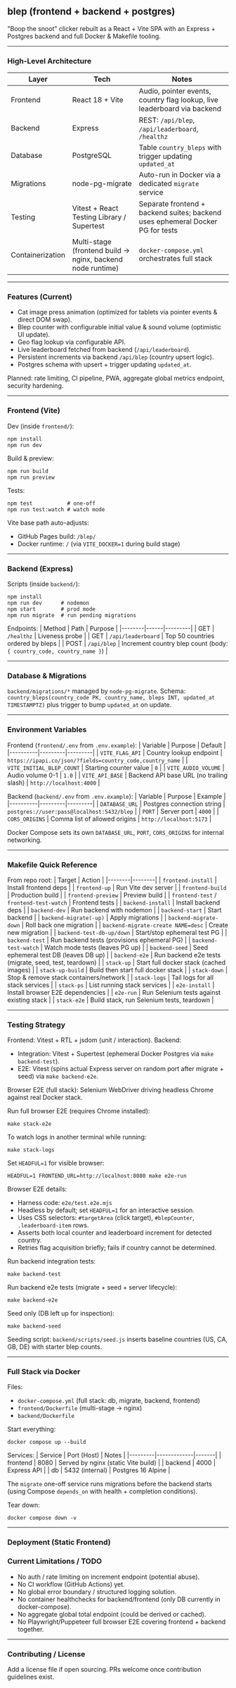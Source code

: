 
## blep (frontend + backend + postgres)

"Boop the snoot" clicker rebuilt as a React + Vite SPA with an Express + Postgres backend and full Docker & Makefile tooling.

---
### High-Level Architecture
| Layer | Tech | Notes |
|-------|------|-------|
| Frontend | React 18 + Vite | Audio, pointer events, country flag lookup, live leaderboard via backend |
| Backend | Express | REST: `/api/blep`, `/api/leaderboard`, `/healthz` |
| Database | PostgreSQL | Table `country_bleps` with trigger updating `updated_at` |
| Migrations | node-pg-migrate | Auto-run in Docker via a dedicated `migrate` service |
| Testing | Vitest + React Testing Library / Supertest | Separate frontend + backend suites; backend uses ephemeral Docker PG for tests |
| Containerization | Multi-stage (frontend build → nginx, backend node runtime) | `docker-compose.yml` orchestrates full stack |

---
### Features (Current)
- Cat image press animation (optimized for tablets via pointer events & direct DOM swap).
- Blep counter with configurable initial value & sound volume (optimistic UI update).
- Geo flag lookup via configurable API.
- Live leaderboard fetched from backend (`/api/leaderboard`).
- Persistent increments via backend `/api/blep` (country upsert logic).
- Postgres schema with upsert + trigger updating `updated_at`.

Planned: rate limiting, CI pipeline, PWA, aggregate global metrics endpoint, security hardening.

---
### Frontend (Vite)
Dev (inside `frontend/`):
```
npm install
npm run dev
```
Build & preview:
```
npm run build
npm run preview
```
Tests:
```
npm test           # one-off
npm run test:watch # watch mode
```

Vite base path auto-adjusts:
- GitHub Pages build: `/blep/`
- Docker runtime: `/` (via `VITE_DOCKER=1` during build stage)

---
### Backend (Express)
Scripts (inside `backend/`):
```
npm install
npm run dev      # nodemon
npm start        # prod mode
npm run migrate  # run pending migrations
```
Endpoints:
| Method | Path | Purpose |
|--------|------|---------|
| GET | `/healthz` | Liveness probe |
| GET | `/api/leaderboard` | Top 50 countries ordered by bleps |
| POST | `/api/blep` | Increment country blep count (body: `{ country_code, country_name }`) |

---
### Database & Migrations
`backend/migrations/*` managed by `node-pg-migrate`.
Schema: `country_bleps(country_code PK, country_name, bleps INT, updated_at TIMESTAMPTZ)` plus trigger to bump `updated_at` on update.

---
### Environment Variables
Frontend (`frontend/.env` from `.env.example`):
| Variable | Purpose | Default |
|----------|---------|---------|
| `VITE_FLAG_API` | Country lookup endpoint | `https://ipapi.co/json/?fields=country_code,country_name` |
| `VITE_INITIAL_BLEP_COUNT` | Starting counter value | `0` |
| `VITE_AUDIO_VOLUME` | Audio volume 0-1 | `1.0` |
| `VITE_API_BASE` | Backend API base URL (no trailing slash) | `http://localhost:4000` |

Backend (`backend/.env` from `.env.example`):
| Variable | Purpose | Example |
|----------|---------|---------|
| `DATABASE_URL` | Postgres connection string | `postgres://user:pass@localhost:5432/blep` |
| `PORT` | Server port | `4000` |
| `CORS_ORIGINS` | Comma list of allowed origins | `http://localhost:5173` |

Docker Compose sets its own `DATABASE_URL`, `PORT`, `CORS_ORIGINS` for internal networking.

---
### Makefile Quick Reference
From repo root:
| Target | Action |
|--------|--------|
| `frontend-install` | Install frontend deps |
| `frontend-up` | Run Vite dev server |
| `frontend-build` | Production build |
| `frontend-preview` | Preview build |
| `frontend-test` / `frontend-test-watch` | Frontend tests |
| `backend-install` | Install backend deps |
| `backend-dev` | Run backend with nodemon |
| `backend-start` | Start backend |
| `backend-migrate(-up)` | Apply migrations |
| `backend-migrate-down` | Roll back one migration |
| `backend-migrate-create NAME=desc` | Create new migration |
| `backend-test-db-up/down` | Start/stop ephemeral test PG |
| `backend-test` | Run backend tests (provisions ephemeral PG) |
| `backend-test-watch` | Watch mode tests (leaves PG up) |
| `backend-seed` | Seed ephemeral test DB (leaves DB up) |
| `backend-e2e` | Run backend e2e tests (migrate, seed, test, teardown) |
| `stack-up` | Start full docker stack (cached images) |
| `stack-up-build` | Build then start full docker stack |
| `stack-down` | Stop & remove stack containers/network |
| `stack-logs` | Tail logs for all stack services |
| `stack-ps` | List running stack services |
| `e2e-install` | Install browser E2E dependencies |
| `e2e-run` | Run Selenium tests against existing stack |
| `stack-e2e` | Build stack, run Selenium tests, teardown |

---
### Testing Strategy
Frontend: Vitest + RTL + jsdom (unit / interaction).
Backend: 
- Integration: Vitest + Supertest (ephemeral Docker Postgres via `make backend-test`).
- E2E: Vitest (spins actual Express server on random port after migrate + seed) via `make backend-e2e`.

Browser E2E (full stack): Selenium WebDriver driving headless Chrome against real Docker stack.

Run full browser E2E (requires Chrome installed):
```
make stack-e2e
```
To watch logs in another terminal while running:
```
make stack-logs
```
Set `HEADFUL=1` for visible browser:
```
HEADFUL=1 FRONTEND_URL=http://localhost:8080 make e2e-run
```

Browser E2E details:
- Harness code: `e2e/test.e2e.mjs`
- Headless by default; set `HEADFUL=1` for an interactive session.
- Uses CSS selectors: `#targetArea` (click target), `#blepCounter`, `.leaderboard-item` rows.
- Asserts both local counter and leaderboard increment for detected country.
- Retries flag acquisition briefly; fails if country cannot be determined.

Run backend integration tests:
```
make backend-test
```

Run backend e2e tests (migrate + seed + server lifecycle):
```
make backend-e2e
```

Seed only (DB left up for inspection):
```
make backend-seed
```

Seeding script: `backend/scripts/seed.js` inserts baseline countries (US, CA, GB, DE) with starter blep counts.

---
### Full Stack via Docker
Files:
- `docker-compose.yml` (full stack: db, migrate, backend, frontend)
- `frontend/Dockerfile` (multi-stage → nginx)
- `backend/Dockerfile`

Start everything:
```
docker compose up --build
```
Services:
| Service | Port (Host) | Notes |
|---------|-------------|-------|
| frontend | 8080 | Served by nginx (static Vite build) |
| backend | 4000 | Express API |
| db | 5432 (internal) | Postgres 16 Alpine |

The `migrate` one-off service runs migrations before the backend starts (using Compose `depends_on` with health + completion conditions).

Tear down:
```
docker compose down -v
```

---
### Deployment (Static Frontend)
### Current Limitations / TODO
- No auth / rate limiting on increment endpoint (potential abuse).
- No CI workflow (GitHub Actions) yet.
- No global error boundary / structured logging solution.
- No container healthchecks for backend/frontend (only DB currently in docker-compose).
- No aggregate global total endpoint (could be derived or cached).
- No Playwright/Puppeteer full browser E2E covering frontend + backend together.

---
### Contributing / License
Add a license file if open sourcing. PRs welcome once contribution guidelines exist.


